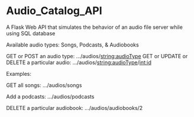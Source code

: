 # Audio_Catalog_API
A Flask Web API that simulates the behavior of an audio file server while using SQL database

 Available audio types: Songs, Podcasts, & Audiobooks

GET or POST an audio type: .../audios/<string:audioType>
GET or UPDATE or DELETE a particular audio: .../audios/<string:audioType>/<int:id>


Examples:

GET all songs:
.../audios/songs

Add a podcasts:
.../audios/podcasts

DELETE a particular audiobook:
.../audios/audiobooks/2
